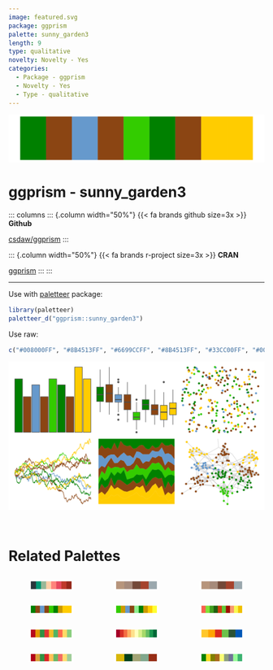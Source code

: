```yaml
---
image: featured.svg
package: ggprism
palette: sunny_garden3
length: 9
type: qualitative
novelty: Novelty - Yes
categories:
  - Package - ggprism
  - Novelty - Yes
  - Type - qualitative
---
```


![](featured.svg)

# ggprism - sunny_garden3 

::: columns
::: {.column width="50%"}
{{< fa brands github size=3x >}}
**Github**

[csdaw/ggprism](https://github.com/csdaw/ggprism)
:::

::: {.column width="50%"}
{{< fa brands r-project size=3x >}}
**CRAN**

[ggprism](https://CRAN.R-project.org/package=ggprism)
:::
:::

<hr> 

Use with [paletteer](https://emilhvitfeldt.github.io/paletteer/) package:

```r
library(paletteer)
paletteer_d("ggprism::sunny_garden3")
```

Use raw:

```r
c("#008000FF", "#8B4513FF", "#6699CCFF", "#8B4513FF", "#33CC00FF", "#008000FF", "#8B4513FF", "#FFCC00FF", "#FFCC00FF")
``` 

![](examples.png) 

<br>

# Related Palettes

<div class="list" style="display: grid; grid-template-columns: auto auto auto;"> <figure class="figure">
<a href="../../awtools/a_palette/"> <img src="../../awtools/a_palette/featured.svg" style="width: 100%;" class="figure-img"></a>
</figure> <figure class="figure">
<a href="../../ButterflyColors/hamadryas_feronia/"> <img src="../../ButterflyColors/hamadryas_feronia/featured.svg" style="width: 100%;" class="figure-img"></a>
</figure> <figure class="figure">
<a href="../../ButterflyColors/hamadryas_feronia/"> <img src="../../ButterflyColors/hamadryas_feronia/featured.svg" style="width: 100%;" class="figure-img"></a>
</figure> <figure class="figure">
<a href="../../ggprism/sunny_garden/"> <img src="../../ggprism/sunny_garden/featured.svg" style="width: 100%;" class="figure-img"></a>
</figure> <figure class="figure">
<a href="../../ggprism/sunny_garden2/"> <img src="../../ggprism/sunny_garden2/featured.svg" style="width: 100%;" class="figure-img"></a>
</figure> <figure class="figure">
<a href="../../palettetown/hoppip/"> <img src="../../palettetown/hoppip/featured.svg" style="width: 100%;" class="figure-img"></a>
</figure> <figure class="figure">
<a href="../../ggthemes/Traffic/"> <img src="../../ggthemes/Traffic/featured.svg" style="width: 100%;" class="figure-img"></a>
</figure> <figure class="figure">
<a href="../../RColorBrewer/RdYlGn/"> <img src="../../RColorBrewer/RdYlGn/featured.svg" style="width: 100%;" class="figure-img"></a>
</figure> <figure class="figure">
<a href="../../nbapalettes/bucks_city2/"> <img src="../../nbapalettes/bucks_city2/featured.svg" style="width: 100%;" class="figure-img"></a>
</figure> <figure class="figure">
<a href="../../ggthemes/Classic_Traffic_Light/"> <img src="../../ggthemes/Classic_Traffic_Light/featured.svg" style="width: 100%;" class="figure-img"></a>
</figure> <figure class="figure">
<a href="../../wesanderson/Cavalcanti1/"> <img src="../../wesanderson/Cavalcanti1/featured.svg" style="width: 100%;" class="figure-img"></a>
</figure> <figure class="figure">
<a href="../../tvthemes/Tyrell/"> <img src="../../tvthemes/Tyrell/featured.svg" style="width: 100%;" class="figure-img"></a>
</figure> 
</div>
